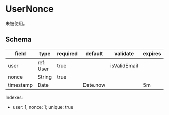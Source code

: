 # UserNonce

未被使用。

## Schema

| field     | type      | required | default  | validate     | expires |
| --------- | --------- | -------- | -------- | ------------ | ------- |
| user      | ref: User | true     |          | isValidEmail |         |
| nonce     | String    | true     |          |              |         |
| timestamp | Date      |          | Date.now |              | 5m      |

Indexes:

* user: 1, nonce: 1; unique: true

